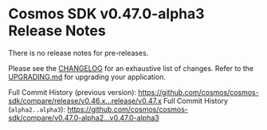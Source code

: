 # Cosmos SDK v0.47.0-alpha3 Release Notes

There is no release notes for pre-releases. 

Please see the [CHANGELOG](https://github.com/cosmos/cosmos-sdk/blob/release/v0.47.x/CHANGELOG.md) for an exhaustive list of changes.
Refer to the [UPGRADING.md](https://github.com/cosmos/cosmos-sdk/blob/release/v0.47.x/UPGRADING.md) for upgrading your application.

Full Commit History (previous version): https://github.com/cosmos/cosmos-sdk/compare/release/v0.46.x...release/v0.47.x
Full Commit History (`alpha2..alpha3`): https://github.com/cosmos/cosmos-sdk/compare/v0.47.0-alpha2...v0.47.0-alpha3
